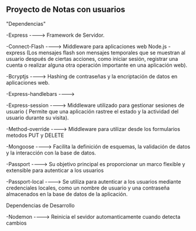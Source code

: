 ## Proyecto de Notas con usuarios

"Dependencias"

-Express ----> Framework de Servidor.

-Connect-Flash ----> Middleware para aplicaciones web Node.js - express (Los mensajes flash son mensajes temporales que se muestran al usuario después de ciertas acciones, como iniciar sesión, registrar una cuenta o realizar alguna otra operación importante en una aplicación web).

-Bcryptjs ----> Hashing de contraseñas y la encriptación de datos en aplicaciones web.

-Express-handlebars ---->

-Express-session ----> Middleware utilizado para gestionar sesiones de usuario ( Permite que una aplicación rastree el estado y la actividad del usuario durante su visita).

-Method-override ----> Middleware para utilizar desde los formularios metodos PUT y DELETE

-Mongoose ----> Facilita la definición de esquemas, la validación de datos y la interacción con la base de datos.

-Passport ----> Su objetivo principal es proporcionar un marco flexible y extensible para autenticar a los usuarios

-Passport-local ----> Se utiliza para autenticar a los usuarios mediante credenciales locales, como un nombre de usuario y una contraseña almacenados en la base de datos de la aplicación.

Dependencias de Desarrollo

-Nodemon ----> Reinicia el sevidor automanticamente cuando detecta cambios
